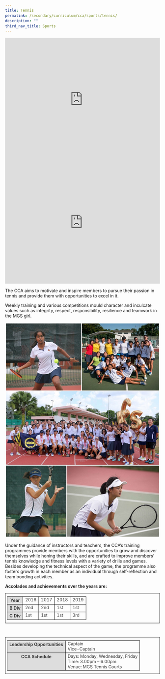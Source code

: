 ```yaml
---
title: Tennis
permalink: /secondary/curriculum/cca/sports/tennis/
description: ""
third_nav_title: Sports
---
```

<div style="width:100%; height:400px">
  <iframe class="ive_eobj_center" allowfullscreen="" frameborder="0" title="MGS Heritage Video" src="https://www.youtube.com/embed/1bCmL656faQ" height="100%" width="100%">
  </iframe>
</div>

<div style="width:100%; height:400px">
  <iframe class="ive_eobj_center" allowfullscreen="" frameborder="0" title="MGS Heritage Video" src="https://www.youtube.com/embed/SC1JgYSQCPI" height="100%" width="100%">
  </iframe>
</div>


The CCA aims to motivate and inspire members to pursue their passion in tennis and provide them with opportunities to excel in it.

Weekly training and various competitions mould character and inculcate values such as integrity, respect, responsibility, resilience and teamwork in the MGS girl.

![](/images/Sec_cca/tennis.jpg)

Under the guidance of instructors and teachers, the CCA’s training programmes provide members with the opportunities to grow and discover themselves while honing their skills, and are crafted to improve members’ tennis knowledge and fitness levels with a variety of drills and games. Besides developing the technical aspect of the game, the programme also fosters growth in each member as an individual through self-reflection and team bonding activities.

**Accolades and achievements over the years are:**

<style type="text/css">
.tg {
    border-color: black;
    border-style: solid;
    border-width: 1px;
    color: #3D3D3D;
    padding: 10px 5px;
}
.tg td {
    overflow: hidden;
    word-break: normal;
}
.tg th {
    background-color: #DDD;
    border-color: black;
    border-style: solid;
    border-width: 1px;
    color: #3D3D3D;
    font-weight: bold;
}
.tg .tr-norm {
    border-color: black;
    border-style: solid;
    border-width: 1px;
    vertical-align: top;
}
.tg .tr-header {
    border-color: black;
    border-style: solid;
    border-width: 1px;
    color: #3D3D3D;
    font-weight: bold;
    vertical-align: top
}
</style>

<table class="tg">
  <thead>
    <tr>
      <th class="tr-header">Year</th>
      <td class="tr-norm">2016      
      <td class="tr-norm">2017      
      <td class="tr-norm">2018      
      <td class="tr-norm">2019      
    </tr>
  </thead>
  <tbody>
    <tr>
      <th class="tr-header">B Div</th>
      <td class="tr-norm">2nd
      <td class="tr-norm">2nd
      <td class="tr-norm">1st      
      <td class="tr-norm">1st      
    </tr>
    <tr>
      <th class="tr-header">C Div</th>
      <td class="tr-norm">1st      
      <td class="tr-norm">1st      
      <td class="tr-norm">1st      
      <td class="tr-norm">3rd      
    </tr>
  </tbody>
</table>
<p>&nbsp;</p>
<table class="tg">
  <thead>
    <tr>
      <th class="tr-header">Leadership Opportunities</th>
      <td class="tr-norm">Captain<br>
				Vice-Captain</td></tr>
  </thead>
  <tbody>
    <tr>
      <th class="tr-header">CCA Schedule</th>
      <td class="tr-norm">Days: Monday, Wednesday, Friday<br>
        Time: 3.00pm – 6.00pm<br>
				Venue: MGS Tennis Courts </td></tr>
  </tbody>
</table>